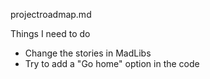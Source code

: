 
projectroadmap.md

Things I need to do
- Change the stories in MadLibs
- Try to add a "Go home" option in the code

